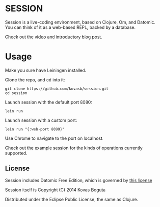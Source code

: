 # SESSION

Session is a live-coding environment, based on Clojure, Om, and Datomic. You can think of it as a web-based REPL, backed by a database.

Check out the [video](https://vimeo.com/89899023) and [introductory blog post.](https://medium.com/p/1a12997a5f70)

# Usage

Make you sure have Leiningen installed. 

Clone the repo, and cd into it:

    git clone https://github.com/kovasb/session.git
    cd session

Launch session with the default port 8080:

    lein run

Launch session with a custom port:

    lein run "{:web-port 8090}"

Use Chrome to navigate to the port on localhost.

Check out the example session for the kinds of operations currently supported.

## License

Session includes Datomic Free Edition, which is governed by [this license](https://github.com/kovasb/session/blob/master/vendor/datomic-free-0.9.4556/LICENSE)

Session itself is Copyright (C) 2014 Kovas Boguta

Distributed under the Eclipse Public License, the same as Clojure.
